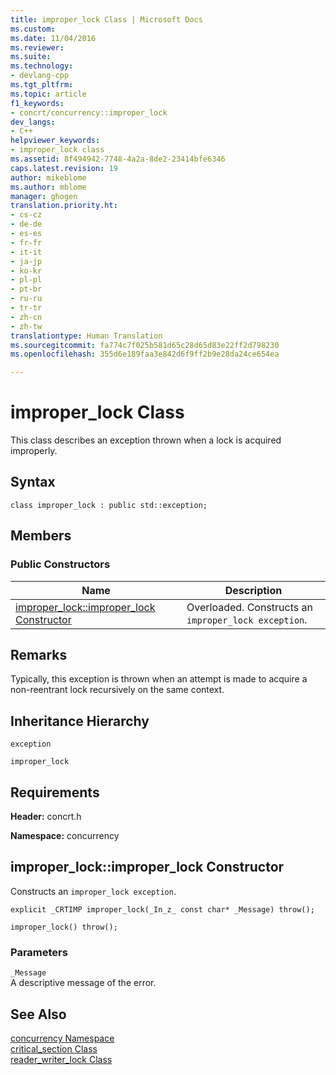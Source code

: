 ```yaml
---
title: improper_lock Class | Microsoft Docs
ms.custom: 
ms.date: 11/04/2016
ms.reviewer: 
ms.suite: 
ms.technology:
- devlang-cpp
ms.tgt_pltfrm: 
ms.topic: article
f1_keywords:
- concrt/concurrency::improper_lock
dev_langs:
- C++
helpviewer_keywords:
- improper_lock class
ms.assetid: 8f494942-7748-4a2a-8de2-23414bfe6346
caps.latest.revision: 19
author: mikeblome
ms.author: mblome
manager: ghogen
translation.priority.ht:
- cs-cz
- de-de
- es-es
- fr-fr
- it-it
- ja-jp
- ko-kr
- pl-pl
- pt-br
- ru-ru
- tr-tr
- zh-cn
- zh-tw
translationtype: Human Translation
ms.sourcegitcommit: fa774c7f025b581d65c28d65d83e22ff2d798230
ms.openlocfilehash: 355d6e189faa3e842d6f9ff2b9e28da24ce654ea

---
```

# improper_lock Class
This class describes an exception thrown when a lock is acquired improperly.  
  
## Syntax  
  
```
class improper_lock : public std::exception;
```  
  
## Members  
  
### Public Constructors  
  
|Name|Description|  
|----------|-----------------|  
|[improper_lock::improper_lock Constructor](#ctor)|Overloaded. Constructs an `improper_lock exception`.|  
  
## Remarks  
 Typically, this exception is thrown when an attempt is made to acquire a non-reentrant lock recursively on the same context.  
  
## Inheritance Hierarchy  
 `exception`  
  
 `improper_lock`  
  
## Requirements  
 **Header:** concrt.h  
  
 **Namespace:** concurrency  
  
##  <a name="ctor"></a>  improper_lock::improper_lock Constructor  
 Constructs an `improper_lock exception`.  
  
```
explicit _CRTIMP improper_lock(_In_z_ const char* _Message) throw();

improper_lock() throw();
```  
  
### Parameters  
 `_Message`  
 A descriptive message of the error.  
  
## See Also  
 [concurrency Namespace](concurrency-namespace.md)   
 [critical_section Class](critical-section-class.md)   
 [reader_writer_lock Class](reader-writer-lock-class.md)



<!--HONumber=Jan17_HO1-->


